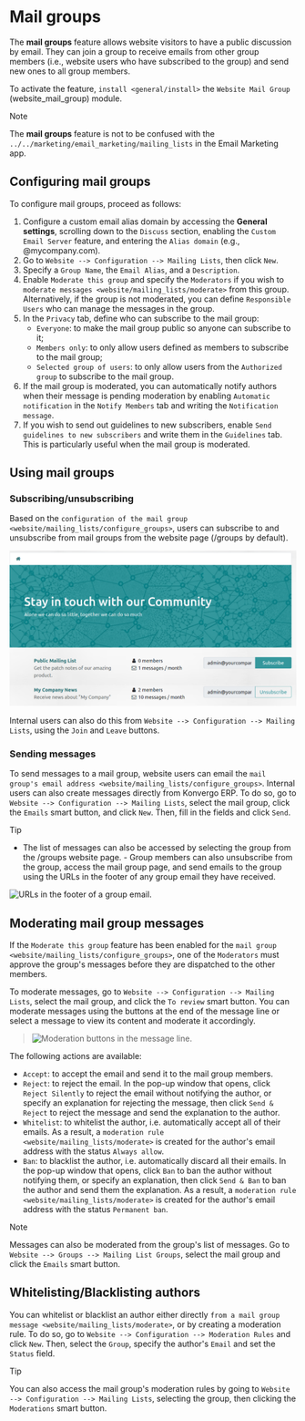 # Mail groups

The **mail groups** feature allows website visitors to have a public
discussion by email. They can join a group to receive emails from other
group members (i.e., website users who have subscribed to the group) and
send new ones to all group members.

To activate the feature, `install <general/install>` the
`Website Mail Group` (<span class="title-ref">website_mail_group</span>)
module.

> [!NOTE]
> The **mail groups** feature is not to be confused with the
> `../../marketing/email_marketing/mailing_lists` in the Email Marketing
> app.

## Configuring mail groups

To configure mail groups, proceed as follows:

1.  Configure a custom email alias domain by accessing the **General
    settings**, scrolling down to the `Discuss` section, enabling the
    `Custom Email Server` feature, and entering the `Alias domain`
    (e.g., <span class="title-ref">@mycompany.com</span>).
2.  Go to `Website --> Configuration --> Mailing Lists`, then click
    `New`.
3.  Specify a `Group Name`, the `Email Alias`, and a `Description`.
4.  Enable `Moderate this group` and specify the `Moderators` if you
    wish to `moderate messages <website/mailing_lists/moderate>` from
    this group. Alternatively, if the group is not moderated, you can
    define `Responsible Users` who can manage the messages in the group.
5.  In the `Privacy` tab, define who can subscribe to the mail group:
    - `Everyone`: to make the mail group public so anyone can subscribe
      to it;
    - `Members only`: to only allow users defined as members to
      subscribe to the mail group;
    - `Selected group of users`: to only allow users from the
      `Authorized group` to subscribe to the mail group.
6.  If the mail group is moderated, you can automatically notify authors
    when their message is pending moderation by enabling
    `Automatic notification` in the `Notify
    Members` tab and writing the `Notification message`.
7.  If you wish to send out guidelines to new subscribers, enable
    `Send guidelines to new
    subscribers` and write them in the `Guidelines` tab. This is
    particularly useful when the mail group is moderated.

## Using mail groups

### Subscribing/unsubscribing

Based on the
`configuration of the mail group <website/mailing_lists/configure_groups>`,
users can subscribe to and unsubscribe from mail groups from the website
page (<span class="title-ref">/groups</span> by default).

![Mail group web page.](mail_groups/mail-group-page.png)

Internal users can also do this from
`Website --> Configuration --> Mailing Lists`, using the `Join` and
`Leave` buttons.

### Sending messages

To send messages to a mail group, website users can email the
`mail group's email address
<website/mailing_lists/configure_groups>`. Internal users can also
create messages directly from Konvergo ERP. To do so, go to
`Website --> Configuration --> Mailing Lists`, select the mail group,
click the `Emails` smart button, and click `New`. Then, fill in the
fields and click `Send`.

> [!TIP]
> - The list of messages can also be accessed by selecting the group
> from the <span class="title-ref">/groups</span> website page. - Group
> members can also unsubscribe from the group, access the mail group
> page, and send emails to the group using the URLs in the footer of any
> group email they have received.
>
> ![URLs in the footer of a group email.](mail_groups/mail-group-URLs.png)

## Moderating mail group messages

If the `Moderate this group` feature has been enabled for the
`mail group <website/mailing_lists/configure_groups>`, one of the
`Moderators` must approve the group's messages before they are
dispatched to the other members.

To moderate messages, go to
`Website --> Configuration --> Mailing Lists`, select the mail group,
and click the `To review` smart button. You can moderate messages using
the buttons at the end of the message line or select a message to view
its content and moderate it accordingly.

> ![Moderation buttons in the message line.](mail_groups/mail-group-moderation.png)

The following actions are available:

- `Accept`: to accept the email and send it to the mail group members.
- `Reject`: to reject the email. In the pop-up window that opens, click
  `Reject Silently` to reject the email without notifying the author, or
  specify an explanation for rejecting the message, then click
  `Send & Reject` to reject the message and send the explanation to the
  author.
- `Whitelist`: to whitelist the author, i.e. automatically accept all of
  their emails. As a result, a
  `moderation rule <website/mailing_lists/moderate>` is created for the
  author's email address with the status `Always allow`.
- `Ban`: to blacklist the author, i.e. automatically discard all their
  emails. In the pop-up window that opens, click `Ban` to ban the author
  without notifying them, or specify an explanation, then click
  `Send & Ban` to ban the author and send them the explanation. As a
  result, a `moderation rule <website/mailing_lists/moderate>` is
  created for the author's email address with the status
  `Permanent ban`.

> [!NOTE]
> Messages can also be moderated from the group's list of messages. Go
> to `Website
> --> Groups --> Mailing List Groups`, select the mail group and click
> the `Emails` smart button.

## Whitelisting/Blacklisting authors

You can whitelist or blacklist an author either directly
`from a mail group message
<website/mailing_lists/moderate>`, or by creating a moderation rule. To
do so, go to `Website --> Configuration --> Moderation Rules` and click
`New`. Then, select the `Group`, specify the author's `Email` and set
the `Status` field.

> [!TIP]
> You can also access the mail group's moderation rules by going to
> `Website -->
> Configuration --> Mailing Lists`, selecting the group, then clicking
> the `Moderations` smart button.
